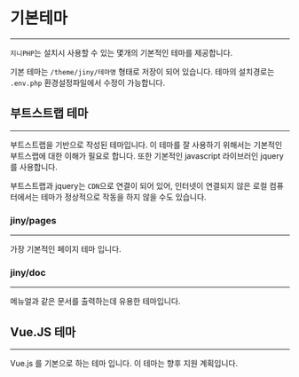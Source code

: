 # 기본테마
---
`지니PHP`는 설치시 사용할 수 있는 몇개의 기본적인 테마를 제공합니다.

기본 테마는 `/theme/jiny/테마명` 형태로 저장이 되어 있습니다.
테마의 설치경로는 `.env.php` 환경설정파일에서 수정이 가능합니다.


## 부트스트랩 테마
---
부트스트랩을 기반으로 작성된 테마입니다. 이 테마를 잘 사용하기 위해서는 기본적인 부트스랩에 대한 이해가 필요로 합니다.
또한 기본적인 javascript 라이브러인 jquery를 사용합니다.

부트스트랩과 jquery는 `CDN`으로 연결이 되어 있어, 인터넷이 연결되지 않은 로컬 컴퓨터에서는 테마가 정상적으로 작동을 하지 않을 수도 있습니다.


### jiny/pages
---
가장 기본적인 페이지 테마 입니다.

### jiny/doc
---
메뉴얼과 같은 문서를 출력하는데 유용한 테마입니다.


## Vue.JS 테마
---
Vue.js 를 기본으로 하는 테마 입니다.
이 테마는 향후 지원 계획입니다.